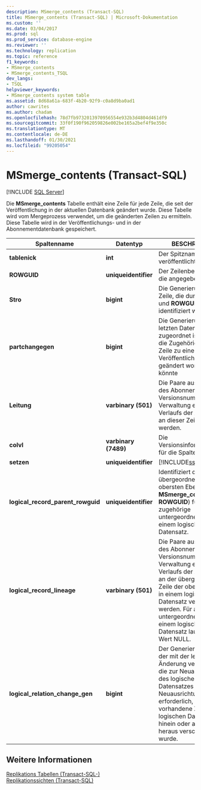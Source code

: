 ```yaml
---
description: MSmerge_contents (Transact-SQL)
title: MSmerge_contents (Transact-SQL) | Microsoft-Dokumentation
ms.custom: ''
ms.date: 03/04/2017
ms.prod: sql
ms.prod_service: database-engine
ms.reviewer: ''
ms.technology: replication
ms.topic: reference
f1_keywords:
- MSmerge_contents
- MSmerge_contents_TSQL
dev_langs:
- TSQL
helpviewer_keywords:
- MSmerge_contents system table
ms.assetid: 8d68a61a-683f-4b20-92f9-c0a8d9ba0ad1
author: cawrites
ms.author: chadam
ms.openlocfilehash: 78d7fb9732013970956554e932b3d4804d461df9
ms.sourcegitcommit: 33f0f190f962059826e002be165a2bef4f9e350c
ms.translationtype: MT
ms.contentlocale: de-DE
ms.lasthandoff: 01/30/2021
ms.locfileid: "99205054"
---
```

# <a name="msmerge_contents-transact-sql"></a>MSmerge_contents (Transact-SQL)
[!INCLUDE [SQL Server](../../includes/applies-to-version/sqlserver.md)]

  Die **MSmerge_contents** Tabelle enthält eine Zeile für jede Zeile, die seit der Veröffentlichung in der aktuellen Datenbank geändert wurde. Diese Tabelle wird vom Mergeprozess verwendet, um die geänderten Zeilen zu ermitteln. Diese Tabelle wird in der Veröffentlichungs- und in der Abonnementdatenbank gespeichert.  
  
|Spaltenname|Datentyp|BESCHREIBUNG|  
|-----------------|---------------|-----------------|  
|**tablenick**|**int**|Der Spitzname der veröffentlichten Tabelle.|  
|**ROWGUID**|**uniqueidentifier**|Der Zeilenbezeichner für die angegebene Zeile.|  
|**Stro**|**bigint**|Die Generierung der Zeile, die durch **tablenick** und **ROWGUID** identifiziert wird.|  
|**partchangegen**|**bigint**|Die Generierung, die der letzten Datenänderung zugeordnet ist, bei der die Zugehörigkeit der Zeile zu einer gefilterten Veröffentlichung geändert worden sein könnte|  
|**Leitung**|**varbinary (501)**|Die Paare aus Spitzname des Abonnenten und Versionsnummer, die zur Verwaltung eines Verlaufs der Änderungen an dieser Zeile verwendet werden.|  
|**colvl**|**varbinary (7489)**|Die Versionsinformationen für die Spalte.|  
|**setzen**|**uniqueidentifier**|[!INCLUDE[ssInternalOnly](../../includes/ssinternalonly-md.md)]|  
|**logical_record_parent_rowguid**|**uniqueidentifier**|Identifiziert die übergeordnete Zeile der obersten Ebene in **MSmerge_contents** (von **ROWGUID**) für jede zugehörige untergeordnete Zeile in einem logischen Datensatz.|  
|**logical_record_lineage**|**varbinary (501)**|Die Paare aus Spitzname des Abonnenten und Versionsnummer, die zur Verwaltung eines Verlaufs der Änderungen an der übergeordneten Zeile der obersten Ebene in einem logischen Datensatz verwendet werden. Für alle untergeordneten Zeilen in einem logischen Datensatz lautet dieser Wert NULL.|  
|**logical_relation_change_gen**|**bigint**|Der Generierungswert, der mit der letzten Änderung verbunden ist, die zur Neuausrichtung des logischen Datensatzes führte. Die Neuausrichtung wurde erforderlich, da eine vorhandene Zeile in den logischen Datensatz hinein oder aus diesem heraus verschoben wurde.|  
  
## <a name="see-also"></a>Weitere Informationen  
 [Replikations Tabellen &#40;Transact-SQL-&#41;](../../relational-databases/system-tables/replication-tables-transact-sql.md)   
 [Replikationssichten &#40;Transact-SQL&#41;](../../relational-databases/system-views/replication-views-transact-sql.md)  
  
  

